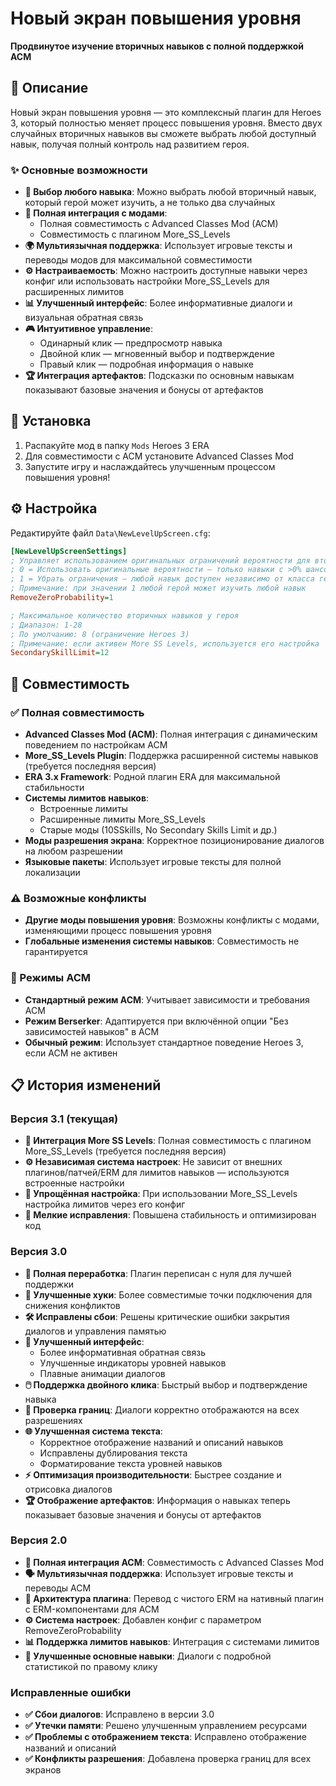 # Новый экран повышения уровня

**Продвинутое изучение вторичных навыков с полной поддержкой ACM**

## 📖 Описание

Новый экран повышения уровня — это комплексный плагин для Heroes 3, который полностью меняет процесс повышения уровня. Вместо двух случайных вторичных навыков вы сможете выбрать любой доступный навык, получая полный контроль над развитием героя.

### ✨ Основные возможности

- **🎯 Выбор любого навыка**: Можно выбрать любой вторичный навык, который герой может изучить, а не только два случайных
- **🔗 Полная интеграция с модами**:
  - Полная совместимость с Advanced Classes Mod (ACM)
  - Совместимость с плагином More_SS_Levels
- **🌍 Мультиязычная поддержка**: Использует игровые тексты и переводы модов для максимальной совместимости
- **⚙️ Настраиваемость**: Можно настроить доступные навыки через конфиг или использовать настройки More_SS_Levels для расширенных лимитов
- **📊 Улучшенный интерфейс**: Более информативные диалоги и визуальная обратная связь
- **🎮 Интуитивное управление**:
  - Одинарный клик — предпросмотр навыка
  - Двойной клик — мгновенный выбор и подтверждение
  - Правый клик — подробная информация о навыке
- **🏆 Интеграция артефактов**: Подсказки по основным навыкам показывают базовые значения и бонусы от артефактов

## 🚀 Установка

1. Распакуйте мод в папку `Mods` Heroes 3 ERA
2. Для совместимости с ACM установите Advanced Classes Mod
3. Запустите игру и наслаждайтесь улучшенным процессом повышения уровня!

## ⚙️ Настройка

Редактируйте файл `Data\NewLevelUpScreen.cfg`:

```ini
[NewLevelUpScreenSettings]
; Управляет использованием оригинальных ограничений вероятности для вторичных навыков
; 0 = Использовать оригинальные вероятности — только навыки с >0% шансом (по умолчанию)
; 1 = Убрать ограничения — любой навык доступен независимо от класса героя
; Примечание: при значении 1 любой герой может изучить любой навык
RemoveZeroProbability=1

; Максимальное количество вторичных навыков у героя
; Диапазон: 1-28
; По умолчанию: 8 (ограничение Heroes 3)
; Примечание: если активен More SS Levels, используется его настройка
SecondarySkillLimit=12
```

## 🔧 Совместимость

### ✅ Полная совместимость
- **Advanced Classes Mod (ACM)**: Полная интеграция с динамическим поведением по настройкам ACM
- **More_SS_Levels Plugin**: Поддержка расширенной системы навыков (требуется последняя версия)
- **ERA 3.x Framework**: Родной плагин ERA для максимальной стабильности
- **Системы лимитов навыков**:
  - Встроенные лимиты
  - Расширенные лимиты More_SS_Levels
  - Старые моды (10SSkills, No Secondary Skills Limit и др.)
- **Моды разрешения экрана**: Корректное позиционирование диалогов на любом разрешении
- **Языковые пакеты**: Использует игровые тексты для полной локализации

### ⚠️ Возможные конфликты
- **Другие моды повышения уровня**: Возможны конфликты с модами, изменяющими процесс повышения уровня
- **Глобальные изменения системы навыков**: Совместимость не гарантируется

### 🔄 Режимы ACM
- **Стандартный режим ACM**: Учитывает зависимости и требования ACM
- **Режим Berserker**: Адаптируется при включённой опции "Без зависимостей навыков" в ACM
- **Обычный режим**: Использует стандартное поведение Heroes 3, если ACM не активен

## 📋 История изменений

### Версия 3.1 (текущая)
- **🔗 Интеграция More SS Levels**: Полная совместимость с плагином More_SS_Levels (требуется последняя версия)
- **⚙️ Независимая система настроек**: Не зависит от внешних плагинов/патчей/ERM для лимитов навыков — используются встроенные настройки
- **🔧 Упрощённая настройка**: При использовании More_SS_Levels настройка лимитов через его конфиг
- **🐛 Мелкие исправления**: Повышена стабильность и оптимизирован код

### Версия 3.0
- **🔄 Полная переработка**: Плагин переписан с нуля для лучшей поддержки
- **🔧 Улучшенные хуки**: Более совместимые точки подключения для снижения конфликтов
- **🛠️ Исправлены сбои**: Решены критические ошибки закрытия диалогов и управления памятью
- **🎨 Улучшенный интерфейс**:
  - Более информативная обратная связь
  - Улучшенные индикаторы уровней навыков
  - Плавные анимации диалогов
- **🖱️ Поддержка двойного клика**: Быстрый выбор и подтверждение навыка
- **📐 Проверка границ**: Диалоги корректно отображаются на всех разрешениях
- **🌐 Улучшенная система текста**:
  - Корректное отображение названий и описаний навыков
  - Исправлены дублирования текста
  - Форматирование текста уровней навыков
- **⚡ Оптимизация производительности**: Быстрее создание и отрисовка диалогов
- **🏆 Отображение артефактов**: Информация о навыках теперь показывает базовые значения и бонусы от артефактов

### Версия 2.0
- **🤝 Полная интеграция ACM**: Совместимость с Advanced Classes Mod
- **🗣️ Мультиязычная поддержка**: Использует игровые тексты и переводы ACM
- **🔌 Архитектура плагина**: Перевод с чистого ERM на нативный плагин с ERM-компонентами для ACM
- **⚙️ Система настроек**: Добавлен конфиг с параметром RemoveZeroProbability
- **📊 Поддержка лимитов навыков**: Интеграция с системами лимитов
- **🎯 Улучшенные основные навыки**: Диалоги с подробной статистикой по правому клику

### Исправленные ошибки
- **✅ Сбои диалогов**: Исправлено в версии 3.0
- **✅ Утечки памяти**: Решено улучшенным управлением ресурсами
- **✅ Проблемы с отображением текста**: Исправлено отображение названий и описаний
- **✅ Конфликты разрешения**: Добавлена проверка границ для всех экранов
